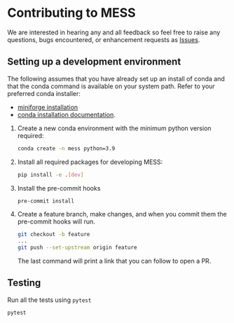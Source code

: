 # Contributing to MESS

We are interested in hearing any and all feedback so feel free to raise any questions,
bugs encountered, or enhancement requests as
[Issues](https://github.com/graphcore-research/mess/issues).

## Setting up a development environment

The following assumes that you have already set up an install of conda and that the
conda command is available on your system path. Refer to your preferred conda installer:

- [miniforge installation](https://github.com/conda-forge/miniforge#install)
- [conda installation documentation](https://docs.conda.io/projects/conda/en/latest/user-guide/install/index.html).

1. Create a new conda environment with the minimum python version required:

   ```bash
   conda create -n mess python=3.9
   ```

1. Install all required packages for developing MESS:

   ```bash
   pip install -e .[dev]
   ```

1. Install the pre-commit hooks

   ```bash
   pre-commit install
   ```

1. Create a feature branch, make changes, and when you commit them the pre-commit hooks
   will run.

   ```bash
   git checkout -b feature
   ...
   git push --set-upstream origin feature
   ```

   The last command will print a link that you can follow to open a PR.

## Testing

Run all the tests using `pytest`

```bash
pytest
```
